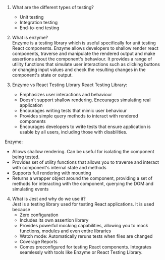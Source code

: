 1. What are the different types of testing?  
   - Unit testing
   - Integration testing
   - End-to-end testing  
  
2. What is enzyme?  
   Enzyme is a testing library which is useful specifically for unit testing React components. Enzyme allows developers to shallow render react components, traverse and manipulate the rendered output and make assertions about the component's behaviour. It provides a range of utility functions that simulate user interactions such as clicking buttons or changing input values and check the resulting changes in the component's state or output.  

3. Enzyme vs React Testing Library
   React Testing Library:
   - Emphasizes user interactions and behaviour
   - Doesn't support shallow rendering. Encourages simulating real application
   - Encourages writing tests that mimic user behaviour
   - Provides simple query methods to interact with rendered components
   - Encourages developers to write tests that ensure application is usable by all users, including those with disabilities.
  
  Enzyme:  
  - Allows shallow rendering. Can be useful for isolating the component being tested.
  - Provides set of utility functions that allows you to traverse and interact with component's internal state and methods
  - Supports full rendering with mounting
  - Returns a wrapper object around the component, providing a set of methods for interacting with the component, querying the DOM and simulating events


4. What is Jest and why do we use it?  
   Jest is a testing library used for testing React applications. It is used because  
   - Zero configuration
   - Includes its own assertion library
   - Provides powerful mocking capabilities, allowing you to mock functions, modules and even entire libraries
   - Watch mode: Automatically reruns tests when files are changed
   - Coverage Reports
   - Comes preconfigured for testing React components. Integrates seamlessly with tools like Enzyme or React Testing Library.  
   
 
   
   
